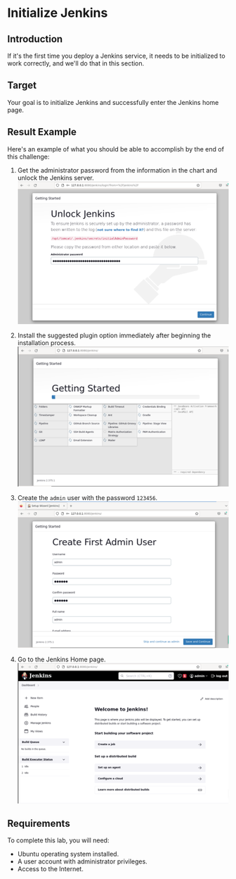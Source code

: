 # Initialize Jenkins

## Introduction

If it's the first time you deploy a Jenkins service, it needs to be initialized to work correctly, and we'll do that in this section.

## Target

Your goal is to initialize Jenkins and successfully enter the Jenkins home page.

## Result Example

Here's an example of what you should be able to accomplish by the end of this challenge:

1. Get the administrator password from the information in the chart and unlock the Jenkins server.
   ![challenge-install-create-pipeline](assets/challenge-install-create-pipeline-4-1.png)

2. Install the suggested plugin option immediately after beginning the installation process.
   ![challenge-install-create-pipeline-4-2](assets/challenge-install-create-pipeline-4-2.png)

3. Create the `admin` user with the password `123456`.
   ![challenge-install-create-pipeline-4-3](assets/challenge-install-create-pipeline-4-3.png)

4. Go to the Jenkins Home page.
   ![challenge-install-create-pipeline-4-4](assets/challenge-install-create-pipeline-4-4.png)

## Requirements

To complete this lab, you will need:

- Ubuntu operating system installed.
- A user account with administrator privileges.
- Access to the Internet.
